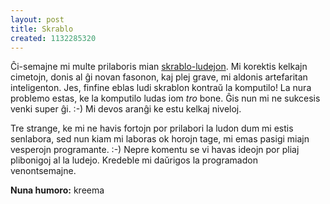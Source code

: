 ```yaml
---
layout: post
title: Skrablo
created: 1132285320
---
```

Ĉi-semajne mi multe prilaboris mian <a href="http://skrablo.ikso.net/">skrablo-ludejon</a>.  Mi korektis kelkajn cimetojn, donis al ĝi novan fasonon, kaj plej grave, mi aldonis artefaritan inteligenton.  Jes, finfine eblas ludi skrablon kontraŭ la komputilo!  La nura problemo estas, ke la komputilo ludas iom <i>tro</i> bone.  Ĝis nun mi ne sukcesis venki super ĝi.  :-)  Mi devos aranĝi ke estu kelkaj niveloj.

Tre strange, ke mi ne havis fortojn por prilabori la ludon dum mi estis senlabora, sed nun kiam mi laboras ok horojn tage, mi emas pasigi miajn vesperojn programante.  :-)  Nepre komentu se vi havas ideojn por pliaj plibonigoj al la ludejo.  Kredeble mi daŭrigos la programadon venontsemajne.

<b>Nuna humoro:</b> kreema
